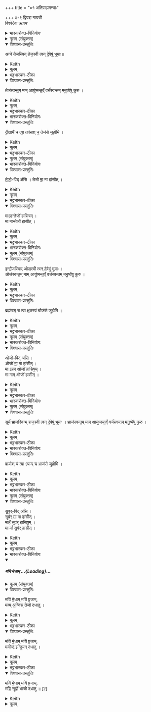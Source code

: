 +++
title = "०१ अतिग्राह्यमन्त्राः"

+++
७-९ द्विपदा गायत्री  
विश्वेदेवा ऋषयः  

<details><summary>भास्करोक्त-विनियोगः</summary>

1अथातिग्राह्यमाणम् आग्नेयगृहीतं होष्यन्न् अवेक्षते - अग्ने तेजस्विन्निति ॥ 
</details>
<details><summary>मूलम् (संयुक्तम्)</summary>

अग्ने॑ तेजस्विन्तेज॒स्वी त्वन्दे॒वेषु॑ भूया॒स्तेज॑स्वन्त॒म्मामायु॑ष्मन्त॒व्ँवर्च॑स्वन्तम्मनु॒ष्ये॑षु कुरु
</details>
<details open><summary>विश्वास-प्रस्तुतिः</summary>

अग्ने॑ तेजस्विन् तेज॒स्वी त्वन् दे॒वेषु॑ भूयाः॥
</details>
<details><summary>Keith</summary>

O Agni, brilliant, be thou brilliant among the gods; 
</details>
<details><summary>मूलम्</summary>

अग्ने॑ तेजस्विन्तेज॒स्वी त्वन्दे॒वेषु॑ भूयाः
</details>
<details><summary>भट्टभास्कर-टीका</summary>

हे अग्ने तेजस्विन् अतिशयेन दीप्तिमन् त्वं देवेषु मध्ये एवं सर्वदा तेजस्वी भूयाः भक्त्यतिशयेन विच्छेदभीरुरिवाशास्ते ।
</details>
<details open><summary>विश्वास-प्रस्तुतिः</summary>

तेज॑स्वन्त॒म् माम् आयु॑ष्मन्त॒व्ँ वर्च॑स्वन्तम् मनु॒ष्ये॑षु कुरु ।  
</details>
<details><summary>Keith</summary>

make me brilliant, of long life, radiant among men; 
</details>
<details><summary>मूलम्</summary>

तेज॑स्वन्त॒म्मामायु॑ष्मन्त॒व्ँवर्च॑स्वन्तम्मनु॒ष्ये॑षु कुरु ।  
</details>
<details><summary>भट्टभास्कर-टीका</summary>

मामपि मनुष्येषु मध्ये तेजस्वन्तं अन्येभ्योधिकदीप्तिमन्तं आयुष्मन्तं दीर्घायुषं अन्येभ्योपि वाऽधिकमन्नवन्तं वर्चस्वन्तम् महाबलं महान्तं वा कुरु ॥
</details>
<details><summary>भास्करोक्त-विनियोगः</summary>

2जुहोति - 
</details>
<details open><summary>विश्वास-प्रस्तुतिः</summary>

दी॒क्षायै॑ च त्वा॒ तप॑सश् च॒ तेज॑से जुहोमि ।
</details>
<details><summary>Keith</summary>

for the brilliance of consecration and of penance do I offer to thee.
</details>
<details><summary>मूलम्</summary>

दी॒क्षायै॑ च त्वा॒ तप॑सश्च॒ तेज॑से जुहोमि ।
</details>
<details><summary>भट्टभास्कर-टीका</summary>

दीक्षायै दीक्षायास्तपस उपवासादेश्च सकाशात् यत्तेज उत्पद्यते तन्मे भूयादिति त्वां जुहोमि ॥
</details>
<details><summary>मूलम् (संयुक्तम्)</summary>

तेजो॒विद॑सि॒ तेजो॑ मा॒ मा हा॑सी॒न्माऽहन्तेजो॑ हासिष॒म्मा मान्तेजो॑ हासीत्
</details>
<details><summary>भास्करोक्त-विनियोगः</summary>

3हुत्वा वाचयति - तेजोविदसीति ॥ 
</details>
<details open><summary>विश्वास-प्रस्तुतिः</summary>

ते॒जो॒-विद् अ॑सि ।
तेजो॑ मा॒ मा हा॑सीत्  ।  
</details>
<details><summary>Keith</summary>

Thou dost win brilliance; may brilliance forsake me not, 
</details>
<details><summary>मूलम्</summary>

ते॒जो॒विद॑सि ।
तेजो॑ मा॒ मा हा॑सीत्  ।  
</details>
<details><summary>भट्टभास्कर-टीका</summary>

तेजसो वेत्ता लब्धा लम्भयिता वा त्वमसि, त्वंर्त्संबन्धात् मां तेजो मा हासीत् मा त्याक्षीत् । जहातेः लुङि 'यमरमनमातां सक्च' इति सगिटौ ।
</details>
<details open><summary>विश्वास-प्रस्तुतिः</summary>

माऽहन्तेजो॑ हासिषम् ।  
मा मान्तेजो॑ हासीत् ।  
</details>
<details><summary>Keith</summary>

may I forsake not brilliance, may brilliance forsake me not.
</details>
<details><summary>मूलम्</summary>

माऽहन्तेजो॑ हासिषम् ।  
मा मान्तेजो॑ हासीत् ।  
</details>
<details><summary>भट्टभास्कर-टीका</summary>

इदानीं तद्-अहानं द्वेधा प्रार्थयते - माऽहमिति । तेजः तेजोविषया जिहासा मम मा भूत्, तेजसोपि मद्विषया जिहासा मा भूदिति ॥
</details>
<details><summary>भास्करोक्त-विनियोगः</summary>

4ऐन्द्रमवेक्षते - इन्द्रेति ॥ 
</details>
<details><summary>मूलम् (संयुक्तम्)</summary>

इन्द्रौ॑जस्विन्नोज॒स्वी त्वन्दे॒वेषु॑ भूया॒ ओज॑स्वन्त॒म्मामायु॑ष्मन्त॒व्ँवर्च॑स्वन्तम्मनु॒ष्ये॑ष
</details>
<details open><summary>विश्वास-प्रस्तुतिः</summary>

इन्द्रौ॑जस्विन्न् ओज॒स्वी त्वन् दे॒वेषु॑ भूयाः ।  
ओज॑स्वन्त॒म् माम् आयु॑ष्मन्त॒व्ँ वर्च॑स्वन्तम् मनु॒ष्ये॑षु कुरु ।  
</details>
<details><summary>Keith</summary>

O Indra, full of force, be thou full of force among the gods, make me full of force, of long life, radiant among men; for 
</details>
<details><summary>मूलम्</summary>

इन्द्रौ॑जस्विन्नोज॒स्वी त्वन्दे॒वेषु॑ भूयाः ।  
ओज॑स्वन्त॒म्मामायु॑ष्मन्त॒व्ँवर्च॑स्वन्तम् मनु॒ष्ये॑षु कुरु ।  
</details>
<details><summary>भट्टभास्कर-टीका</summary>

ओजो बलम् । गतमन्यत् ॥
</details>
<details open><summary>विश्वास-प्रस्तुतिः</summary>

ब्रह्म॑णश् च त्वा क्ष॒त्रस्य॑ चौज॑से जुहोमि ।  
</details>
<details><summary>Keith</summary>

the force of the Brahmanhood and royalty [1] do I offer to thee.
</details>
<details><summary>मूलम्</summary>

ब्रह्म॑णश्च त्वा क्ष॒त्रस्य॑ चौज॑से जुहोमि ।  
</details>
<details><summary>भट्टभास्कर-टीका</summary>

5जुहोति - ब्रह्मण इति ॥ ब्रह्मभिः क्षत्रैश्च यदोज उतद्यते तन्मे भूयादिति त्वां जुहोमि ॥
</details>
<details><summary>मूलम् (संयुक्तम्)</summary>

ओजो॒विद॒स्योजो॑ मा॒ मा हा॑सी॒न्माहमोजो॑ हासिष॒म्मा मामोजो॑ हासी॒त्
</details>
<details><summary>भास्करोक्त-विनियोगः</summary>

6हुत्वा वाचयति - 
</details>
<details open><summary>विश्वास-प्रस्तुतिः</summary>

ओ॒जो॒-विद् अ॑सि ।  
ओजो॑ मा॒ मा हा॑सीत् ।  
मा ऽहम् ओजो॑ हासिष॒म् ।  
मा माम् ओजो॑ हासीत् ।  
</details>
<details><summary>Keith</summary>

Thou dost win force; may force forsake me not, may I forsake not force, may force forsake me not.
</details>
<details><summary>मूलम्</summary>

ओ॒जो॒विद॑सि ।  
ओजो॑ मा॒ मा हा॑सीत् ।  
माहमोजो॑ हासिष॒म् ।  
मा मामोजो॑ हासीत् ।  
</details>
<details><summary>भट्टभास्कर-टीका</summary>

ओजोविदिति ॥ गतम् ॥
</details>
<details><summary>भास्करोक्त-विनियोगः</summary>

7अथ सौर्यमवेक्षते - सूर्य इति ॥ 
</details>
<details><summary>मूलम् (संयुक्तम्)</summary>

सूर्य॑ भ्राजस्विन्भ्राज॒स्वी त्वन्दे॒वेषु॑ भूया॒ भ्राज॑स्वन्त॒म् मामायु॑ष्मन्त॒व्ँवर्च॑स्वन्तम्मनु॒ष्ये॑षु कुरु
</details>
<details open><summary>विश्वास-प्रस्तुतिः</summary>

सूर्य॑ भ्राजस्विन्भ् राज॒स्वी त्वन् दे॒वेषु॑ भूयाः ।
भ्राज॑स्वन्त॒म् माम् आयु॑ष्मन्त॒व्ँ वर्च॑स्वन्तम् मनु॒ष्ये॑षु कुरु ।  
</details>
<details><summary>Keith</summary>

O sun, blazing, be thou blazing among the gods; make me blazing, of long life, radiant among men; 
</details>
<details><summary>मूलम्</summary>

सूर्य॑ भ्राजस्विन्भ्राज॒स्वी त्वन्दे॒वेषु॑ भूयाः ।
भ्राज॑स्वन्त॒म् मामायु॑ष्मन्त॒व्ँवर्च॑स्वन्तम्मनु॒ष्ये॑षु कुरु ।  
</details>
<details><summary>भट्टभास्कर-टीका</summary>

भ्राजो दीप्तिः समानमन्यत् ॥
</details>
<details><summary>भास्करोक्त-विनियोगः</summary>

8जुहोति - वायोरिति ॥ 
</details>
<details open><summary>विश्वास-प्रस्तुतिः</summary>

वा॒योश् च॑ त्वा॒ ऽपाञ् च॒ भ्राज॑से जुहोमि ।
</details>
<details><summary>Keith</summary>

for the blazing of the wind and of the waters do I offer to thee.
</details>
<details><summary>मूलम्</summary>

वा॒योश्च॑ त्वा॒ऽपाञ्च॒ भ्राज॑से जुहोमि ।
</details>
<details><summary>भट्टभास्कर-टीका</summary>

वायुना अद्भिश्च यद्वाजस्संपद्यते तन्मे भूयादिति त्वां जुहोमि ॥
</details>
<details><summary>भास्करोक्त-विनियोगः</summary>

9हुत्वा वाचयति - सुवर्विदिति ॥ 
</details>
<details><summary>मूलम् (संयुक्तम्)</summary>

सुव॒र्विद॑सि॒ सुव॑र्मा॒ मा हा॑सी॒न्माहँ सुव॑र्हासिष॒म्मा माँ सुव॑र्हासीत् ।  
</details>
<details open><summary>विश्वास-प्रस्तुतिः</summary>

सु॒व॒र्-विद् अ॑सि ।  
सुव॑र् मा॒ मा हा॑सीत्  ।  
माहँ सुव॑र् हासिष॒म् ।  
मा माँ सुव॑र् हासीत् ।  
</details>
<details><summary>Keith</summary>

Thou dost win the light; may the light forsake me not, may I not forsake the light, may the light forsake me not.
</details>
<details><summary>मूलम्</summary>

सु॒व॒र्विद॑सि ।  
सुव॑र्मा॒ मा हा॑सीत्  ।  
माहँ सुव॑र्हासिष॒म् ।  
मा माँ सुव॑र्हासीत् ।  
</details>
<details><summary>भट्टभास्कर-टीका</summary>

गतम् । सुवः स्वर्गम् ॥
</details>
<details><summary>भास्करोक्त-विनियोगः</summary>

10-12त्रयाणां क्रमेण भक्षमन्त्राः - मयि मेधामित्याद्याः ॥ 
</details>
<div class="js_include" includetitle="false" newlevelforh1="5" unfilled url="/vedAH_yajuH/taittirIyam/sArasvata-vibhAgaH/saMhitA/yajuH/sarva-prastutiH/3/3/01_atigrAhyamantrAH/mayi_medhAm.md">
<details open><summary><h5>मयि मेधाम् ...{Loading}...</h5></summary>
<details><summary>मूलम् (संयुक्तम्)</summary>

मयि॑ मे॒धाम्मयि॑ प्र॒जाम्मय्य॒ग्निस्तेजो॑ दधातु॒ मयि॑ मे॒धाम्मयि॑ प्र॒जाम्मयीन्द्र॑ इन्द्रि॒यन्द॑धातु॒ मयि॑ मे॒धाम्मयि॑ प्र॒जाम्मयि॒ सूर्यो॒ भ्राजो॑ दधातु ॥ [2]  
</details>
<details open><summary>विश्वास-प्रस्तुतिः</summary>

मयि॑ मे॒धाम् मयि॑ प्र॒जाम्,  
मय्य् अ॒ग्निस् तेजो॑ दधातु ।  
</details>
<details><summary>Keith</summary>

On me wisdom, on me offspring, on me brilliance may Agni bestow;  
</details>
<details><summary>मूलम्</summary>

मयि॑ मे॒धाम्मयि॑ प्र॒जाम्मय्य॒ग्निस्तेजो॑ दधातु ।  
</details>
<details><summary>भट्टभास्कर-टीका</summary>

मेधा ग्रन्थार्थधारणसामर्थ्यम् ।  
प्रजा पुत्रादिः ।  

</details>
<details open><summary>विश्वास-प्रस्तुतिः</summary>

मयि॑ मे॒धाम् मयि॑ प्र॒जाम्,  
मयीन्द्र॑ इन्द्रि॒यन् द॑धातु ।  
</details>
<details><summary>Keith</summary>

on me wisdom, on me offspring, on me power may Indra bestow;  

</details>
<details><summary>मूलम्</summary>

मयि॑ मे॒धाम्मयि॑ प्र॒जाम्मयीन्द्र॑ इन्द्रि॒यन्द॑धातु ।  
</details>
<details><summary>भट्टभास्कर-टीका</summary>

इन्द्रियं चक्षुरादिशक्तिः ।  
दधातु स्थापयतु । गतमन्यत् ॥

इति तृतीये तृतीये प्रथमोनुवाकः ॥  
</details>
<details open><summary>विश्वास-प्रस्तुतिः</summary>

मयि॑ मे॒धाम् मयि॑ प्र॒जाम्,  
मयि॒ सूर्यो॒ भ्राजो॑ दधातु  ॥ [2]  
</details>
<details><summary>Keith</summary>

on me wisdom, on me offspring, on me blazing may Surya bestow.
</details>
<details><summary>मूलम्</summary>

मयि॑ मे॒धाम्मयि॑ प्र॒जाम्मयि॒ सूर्यो॒ भ्राजो॑ दधातु  ॥ [2]  
</details>
</details>
</div>
